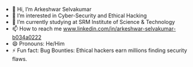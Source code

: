 - 👋 Hi, I’m Arkeshwar Selvakumar
- 👀 I’m interested in Cyber-Security and Ethical Hacking
- 🌱 I’m currently studying at SRM Institute of Science & Technology
- 📫 How to reach me www.linkedin.com/in/arkeshwar-selvakumar-b034a0222
- 😄 Pronouns: He/Him
- ⚡ Fun fact: Bug Bounties: Ethical hackers earn millions finding security flaws.

<!---
RKSHWR10/RKSHWR10 is a ✨ special ✨ repository because its `README.md` (this file) appears on your GitHub profile.
You can click the Preview link to take a look at your changes.
--->
